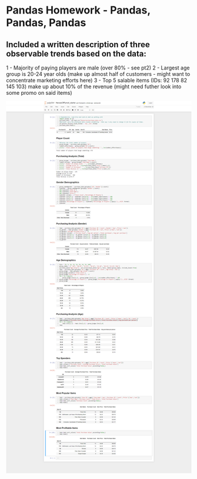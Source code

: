# Pandas Homework - Pandas, Pandas, Pandas

## Included a written description of three observable trends based on the data:

1 - Majority of paying players are male (over 80% - see pt2)
2 - Largest age group is 20-24 year olds (make up almost half of customers - might want to concentrate marketing efforts here)
3 - Top 5 salable items (IDs: 92 178 82 145 103) make up about 10% of the revenue (might need futher look into some promo on said items)

![Screenshots for notebook output](screencapture-localhost-8888-notebooks-Pandas-Jan21-HeroesOfPymoli-HeroesOfPymoli-starter-ipynb-2021-01-22-21_08_57.png)
